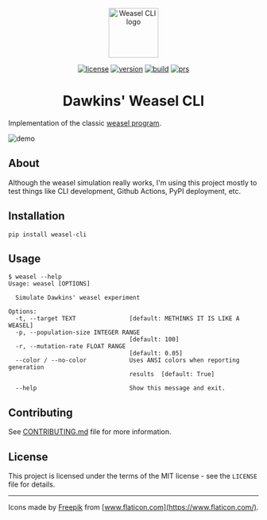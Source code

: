 <p align="center"><a href="https://pypi.org/project/weasel-cli/" target="_blank" rel="noopener noreferrer"><img width="100" src="https://raw.githubusercontent.com/wdsrocha/weasel-cli/master/logo.svg" alt="Weasel CLI logo"></a></p>

<p align="center">
  <a href="https://github.com/wdsrocha/weasel-cli/blob/master/LICENSE"><img src="https://img.shields.io/github/license/wdsrocha/weasel-cli?color=blue" alt="license"></a>
  <a href="https://pypi.org/project/weasel-cli/"><img src="https://img.shields.io/pypi/v/weasel-cli" alt="version"></a>
  <a href="https://github.com/wdsrocha/weasel-cli/actions?query=workflow%3Abuild"><img src="https://img.shields.io/github/actions/workflow/status/wdsrocha/weasel-cli/build.yml?branch=master" alt="build"></a>
  <a href="https://github.com/wdsrocha/weasel-cli/blob/master/CONTRIBUTING.md"><img src="https://img.shields.io/badge/PRs-welcome-brightgreen" alt="prs"></a>
</p>

<h1 align="center">Dawkins' Weasel CLI</h1>

Implementation of the classic [weasel program](https://en.wikipedia.org/wiki/Weasel_program).

![demo](https://raw.githubusercontent.com/wdsrocha/weasel-cli/master/cli_demo.png)

## About

Although the weasel simulation really works, I'm using this project mostly to test things like CLI development, Github Actions, PyPI deployment, etc.

## Installation

`pip install weasel-cli`

## Usage

```
$ weasel --help
Usage: weasel [OPTIONS]

  Simulate Dawkins' weasel experiment

Options:
  -t, --target TEXT               [default: METHINKS IT IS LIKE A WEASEL]
  -p, --population-size INTEGER RANGE
                                  [default: 100]
  -r, --mutation-rate FLOAT RANGE
                                  [default: 0.05]
  --color / --no-color            Uses ANSI colors when reporting generation
                                  results  [default: True]

  --help                          Show this message and exit.
```

## Contributing

See [CONTRIBUTING.md](https://github.com/wdsrocha/weasel-cli/blob/master/CONTRIBUTING.md) file for more information.

## License

This project is licensed under the terms of the MIT license - see the `LICENSE` file for details.

---

Icons made by [Freepik](https://www.flaticon.com/authors/freepik) from [www.flaticon.com](https://www.flaticon.com/).
